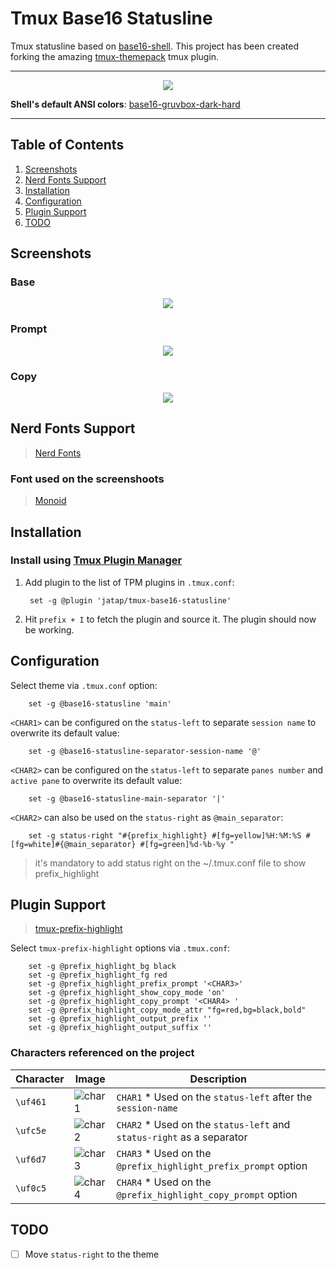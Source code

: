 # Tmux Base16 Statusline

Tmux statusline based on [base16-shell](https://github.com/chriskempson/base16-shell). This project has been created forking the amazing [tmux-themepack](https://github.com/jimeh/tmux-themepack) tmux plugin.

---

<p align="center"><img src="https://raw.githubusercontent.com/jatap/tmux-base16-statusline/master/src/assets/main.png"/></p>

**Shell's default ANSI colors**: [base16-gruvbox-dark-hard](https://github.com/chriskempson/base16-shell/blob/master/scripts/base16-gruvbox-dark-hard.sh)

---

## Table of Contents

1. [Screenshots](#screenshots)
1. [Nerd Fonts Support](#nerd-fonts-support)
1. [Installation](#installation)
1. [Configuration](#configuration)
1. [Plugin Support](#plugin-support)
1. [TODO](#todo)


## Screenshots

### Base

<p align="center"><img src="https://raw.githubusercontent.com/jatap/tmux-base16-statusline/master/src/assets/header-base.png"/></p>

### Prompt

<p align="center"><img src="https://raw.githubusercontent.com/jatap/tmux-base16-statusline/master/src/assets/header-prompt.png"/></p>

### Copy

<p align="center"><img src="https://raw.githubusercontent.com/jatap/tmux-base16-statusline/master/src/assets/header-copy.png"/></p>

## Nerd Fonts Support

> [Nerd Fonts](http://nerdfonts.com/)

### Font used on the screenshoots

> [Monoid](https://github.com/ryanoasis/nerd-fonts/blob/master/patched-fonts/Monoid/Retina/complete/Monoid%20Retina%20Nerd%20Font%20Complete.ttf)

## Installation

### Install using [Tmux Plugin Manager](https://github.com/tmux-plugins/tpm)

1. Add plugin to the list of TPM plugins in `.tmux.conf`:

        set -g @plugin 'jatap/tmux-base16-statusline'

2. Hit `prefix + I` to fetch the plugin and source it. The plugin should now be working.

## Configuration

Select theme via `.tmux.conf` option:

        set -g @base16-statusline 'main'

```<CHAR1>``` can be configured on the ```status-left``` to separate ```session name``` to overwrite its default value:

        set -g @base16-statusline-separator-session-name '@'

```<CHAR2>``` can be configured on the ```status-left``` to separate ```panes number``` and ```active pane``` to overwrite its default value:

        set -g @base16-statusline-main-separator '|'

```<CHAR2>``` can also be used on the ```status-right``` as ```@main_separator```:

        set -g status-right "#{prefix_highlight} #[fg=yellow]%H:%M:%S #[fg=white]#{@main_separator} #[fg=green]%d-%b-%y "

> it's mandatory to add status right on the ~/.tmux.conf file to show prefix_highlight

## Plugin Support

> [tmux-prefix-highlight](https://github.com/tmux-plugins/tmux-prefix-highlight)

Select ```tmux-prefix-highlight``` options via `.tmux.conf`:

        set -g @prefix_highlight_bg black
        set -g @prefix_highlight_fg red
        set -g @prefix_highlight_prefix_prompt '<CHAR3>'
        set -g @prefix_highlight_show_copy_mode 'on'
        set -g @prefix_highlight_copy_prompt '<CHAR4> '
        set -g @prefix_highlight_copy_mode_attr "fg=red,bg=black,bold"
        set -g @prefix_highlight_output_prefix ''
        set -g @prefix_highlight_output_suffix ''

### Characters referenced on the project

Character | Image | Description
--------- | ----- | -----------
`\uf461` | ![char1](https://raw.githubusercontent.com/jatap/tmux-base16-statusline/master/src/assets/char1.png) | `CHAR1` * Used on the ```status-left``` after the ```session-name```
`\ufc5e` | ![char2](https://raw.githubusercontent.com/jatap/tmux-base16-statusline/master/src/assets/char2.png) | `CHAR2` * Used on the ```status-left``` and ```status-right``` as a separator
`\uf6d7` | ![char3](https://raw.githubusercontent.com/jatap/tmux-base16-statusline/master/src/assets/char3.png) | `CHAR3` * Used on the ```@prefix_highlight_prefix_prompt``` option
`\uf0c5` | ![char4](https://raw.githubusercontent.com/jatap/tmux-base16-statusline/master/src/assets/char4.png) | `CHAR4` * Used on the ```@prefix_highlight_copy_prompt``` option


## TODO

- [ ] Move ```status-right``` to the theme
